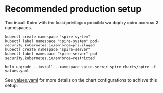 # Recommended production setup

Too install Spire with the least privileges possible we deploy spire accross 2 namespaces.

```shell
kubectl create namespace "spire-system"
kubectl label namespace "spire-system" pod-security.kubernetes.io/enforce=privileged
kubectl create namespace "spire-server"
kubectl label namespace "spire-server" pod-security.kubernetes.io/enforce=restricted

helm upgrade --install --namespace spire-server spire charts/spire -f values.yaml
```

See [values.yaml](./values.yaml) for more details on the chart configurations to achieve this setup.
